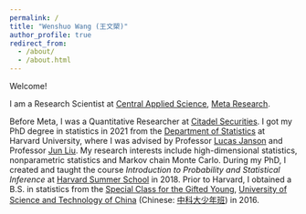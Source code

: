 ```yaml
---
permalink: /
title: "Wenshuo Wang (王文槊)"
author_profile: true
redirect_from: 
  - /about/
  - /about.html
---
```


Welcome!

I am a Research Scientist at <a href="https://research.facebook.com/teams/cas/" rel="nofollow" target="_blank">Central Applied Science</a>, <a href="https://research.facebook.com/" rel="nofollow" target="_blank">Meta Research</a>.

Before Meta, I was a Quantitative Researcher at <a href="https://www.citadelsecurities.com/" rel="nofollow" target="_blank">Citadel Securities</a>. I got my PhD degree in statistics in 2021 from the <a href="https://statistics.fas.harvard.edu/" rel="nofollow" target="_blank">Department of Statistics</a> at Harvard University, where I was advised by Professor <a href="http://lucasjanson.fas.harvard.edu/index.html" rel="nofollow" target="_blank">Lucas Janson</a> and Professor <a href="http://sites.fas.harvard.edu/~junliu/" rel="nofollow" target="_blank">Jun Liu</a>. My research interests include high-dimensional statistics, nonparametric statistics and Markov chain Monte Carlo. During my PhD, I created and taught the course <em>Introduction to Probability and Statistical Inference</em> at <a href="https://summer.harvard.edu/" rel="nofollow" target="_blank">Harvard Summer School</a> in 2018. Prior to Harvard, I obtained a B.S. in statistics from the <a href="https://en.wikipedia.org/wiki/Special_Class_for_the_Gifted_Young#University_of_Science_and_Technology_of_China" rel="nofollow" target="_blank">Special Class for the Gifted Young</a>, <a href="https://en.ustc.edu.cn/" rel="nofollow" target="_blank">University of Science and Technology of China</a> (Chinese: <a href="https://zh.wikipedia.org/wiki/%E5%B0%91%E5%B9%B4%E7%8F%AD" rel="nofollow" target="_blank">中科大少年班</a>) in 2016.
